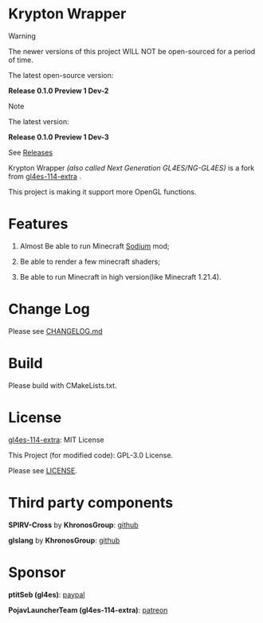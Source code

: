 Krypton Wrapper
====

> [!WARNING]
> 
> The newer versions of this project WILL NOT be open-sourced for a period of time.
>
> The latest open-source version:
> 
> **Release 0.1.0 Preview 1 Dev-2**

> [!NOTE]
> 
> The latest version:
> 
> **Release 0.1.0 Preview 1 Dev-3**
>
> See [Releases](https://github.com/BZLZHH/NG-GL4ES/releases)

Krypton Wrapper *(also called Next Generation GL4ES/NG-GL4ES)* is a fork from [gl4es-114-extra](https://github.com/PojavLauncherTeam/gl4es-114-extra) . 

This project is making it support more OpenGL functions.

Features
====

1. Almost Be able to run Minecraft [Sodium](https://github.com/CaffeineMC/sodium) mod;

2. Be able to render a few minecraft shaders;

3. Be able to run Minecraft in high version(like Minecraft 1.21.4).

Change Log
===

Please see [CHANGELOG.md](https://github.com/BZLZHH/NG-GL4ES/blob/public/CHANGELOG.md)

Build
====

Please build with CMakeLists.txt.

License
====

[gl4es-114-extra](https://github.com/PojavLauncherTeam/gl4es-114-extra): MIT License

This Project (for modified code): GPL-3.0 License.

Please see [LICENSE](https://github.com/BZLZHH/NG-GL4ES/blob/public/LICENSE).


Third party components
====

**SPIRV-Cross** by **KhronosGroup**: [github](https://github.com/KhronosGroup/SPIRV-Cross)

**glslang** by **KhronosGroup**: [github](https://github.com/KhronosGroup/glslang)

Sponsor
====

**ptitSeb (gl4es)**: [paypal](https://paypal.me/0ptitSeb)

**PojavLauncherTeam (gl4es-114-extra)**: [patreon](https://patreon.com/pojavlauncher)
